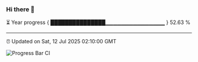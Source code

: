 ### Hi there 👋

⏳ Year progress { ███████████████▁▁▁▁▁▁▁▁▁▁▁▁▁▁▁ } 52.63 %

---

⏰ Updated on Sat, 12 Jul 2025 02:10:00 GMT

![Progress Bar CI](https://github.com/ZhaoGui/ZhaoGui/workflows/Progress%20Bar%20CI/badge.svg)
